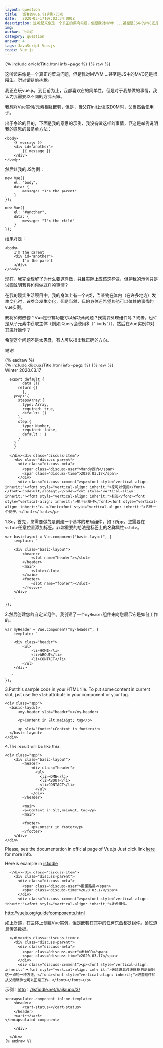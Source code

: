 ```yaml
---
layout: question
title:  嵌套的vue.js实例/元素
date:   2020-03-17T07:03:34.000Z
description: 这听起来像是一个真正的菜鸟问题，但是我对MVVM ...甚至是JS中的MVC还是很陌生，所以请提前抱歉。我正在玩vue.js，到目前为止，我都喜欢它的...
img: 
author: 飞云乐
category: question
answer: 4
tags: JavaScript Vue.js
topic: Vue.js
---
```

<div class="article-root">
  <div class="article">
    {% include articleTitle.html info=page %}
    {% raw %}
    <div class="article-content"><p><font style="vertical-align: inherit;"><font style="vertical-align: inherit;">这听起来像是一个真正的菜鸟问题，但是我对MVVM ...甚至是JS中的MVC还是很陌生，所以请提前抱歉。</font></font></p>

<p><font style="vertical-align: inherit;"><font style="vertical-align: inherit;">我正在玩vue.js，到目前为止，我都喜欢它的简单性。</font><font style="vertical-align: inherit;">但是对于我想做的事情，我认为我需要以不同的方式去做。</font></font></p>

<p><font style="vertical-align: inherit;"><font style="vertical-align: inherit;">我想将Vue实例/元素相互嵌套，但是，当父在init上读取DOM时，父当然会使用子。</font></font></p>

<p><font style="vertical-align: inherit;"><font style="vertical-align: inherit;">出于争论的目的，下面是我的意思的示例，我没有做这样的事情，但这是举例说明我的意思的最简单方法： </font></font></p>

<pre><code>&lt;body&gt;<font></font>
    {{ message }}<font></font>
    &lt;div id="another"&gt;<font></font>
        {{ message }}<font></font>
    &lt;/div&gt;<font></font>
&lt;/body&gt;<font></font>
</code></pre>

<p><font style="vertical-align: inherit;"><font style="vertical-align: inherit;">然后以我的JS为例：</font></font></p>

<pre><code>new Vue({<font></font>
    el: "body",<font></font>
    data: {<font></font>
        message: "I'm the parent"<font></font>
    }<font></font>
});<font></font>
<font></font>
new Vue({<font></font>
    el: "#another",<font></font>
    data: {<font></font>
        message: "I'm the child"<font></font>
    }<font></font>
});<font></font>
</code></pre>

<p><font style="vertical-align: inherit;"><font style="vertical-align: inherit;">结果将是：</font></font></p>

<pre><code>&lt;body&gt;<font></font>
    I'm the parent<font></font>
    &lt;div id="another"&gt;<font></font>
        I'm the parent<font></font>
    &lt;/div&gt;<font></font>
&lt;/body&gt;<font></font>
</code></pre>

<p><font style="vertical-align: inherit;"><font style="vertical-align: inherit;">现在，我完全理解了为什么要这样做，并且实际上应该这样做，但是我的示例只是试图说明我将如何做这样的事情？</font></font></p>

<p><font style="vertical-align: inherit;"><font style="vertical-align: inherit;">在我的现实生活项目中，我的身体上有一个v类，当某物在体内（在许多地方）发生变化时，该类会发生变化，但是当然，我的身体还希望其他可以做其他事情的vue实例。</font></font></p>

<p><font style="vertical-align: inherit;"><font style="vertical-align: inherit;">我将如何嵌套？</font><font style="vertical-align: inherit;">Vue是否有功能可以解决此问题？</font><font style="vertical-align: inherit;">我需要处理组件吗？</font><font style="vertical-align: inherit;">或者，也许是从子元素中获取主体（例如jQuery会使用$（“ body”）），然后在Vue实例中对其进行操作？</font></font></p>

<p><font style="vertical-align: inherit;"><font style="vertical-align: inherit;">希望这个问题不是太愚蠢，有人可以指出我正确的方向。</font></font></p>

<p><font style="vertical-align: inherit;"><font style="vertical-align: inherit;">谢谢</font></font></p></div>
    {% endraw %}
  </div>

  <div class="discuss-wrapper">
    {% include discussTitle.html info=page %}
    {% raw %}
    <div class="discuss-item">
        <div class="discuss-parent">
          <div class="discuss-meta">
            <span class="discuss-user">Winter</span>
            <span class="discuss-time">2020.03.17</span>
          </div>
          <div class="discuss-comment"><pre><code class="language-javascript">	export default {
		data (){
      return {}
		},
    props:{
      stepsArray:{
        type: Array,
        required: true,
        default: []
      },
      step:{
        type: Number,
        required: false,
        default : 1
      }
    }
	}</code></pre></div>
        </div>
        
      </div><div class="discuss-item">
        <div class="discuss-parent">
          <div class="discuss-meta">
            <span class="discuss-user">Mandy西门</span>
            <span class="discuss-time">2020.03.17</span>
          </div>
          <div class="discuss-comment"><p><font style="vertical-align: inherit;"><font style="vertical-align: inherit;">您可以使用</font></font><code>&lt;slot&gt;</code><font style="vertical-align: inherit;"><font style="vertical-align: inherit;">标签</font><font style="vertical-align: inherit;">执行此操作</font><font style="vertical-align: inherit;">。</font><font style="vertical-align: inherit;">这是一个例子。</font></font></p>

<p><font style="vertical-align: inherit;"><font style="vertical-align: inherit;">1.So，首先，您需要做的是创建一个基本的布局组件，如下所示。</font><font style="vertical-align: inherit;">您需要在</font></font><code>&lt;slot&gt;</code><font style="vertical-align: inherit;"><font style="vertical-align: inherit;">任意位置</font><font style="vertical-align: inherit;">添加</font><font style="vertical-align: inherit;">标签。</font><font style="vertical-align: inherit;">非常重要的想法是</font><font style="vertical-align: inherit;">标签</font><font style="vertical-align: inherit;">上</font><font style="vertical-align: inherit;">的</font></font><strong><font style="vertical-align: inherit;"><font style="vertical-align: inherit;">名称</font></font></strong><font style="vertical-align: inherit;"><font style="vertical-align: inherit;">属性</font></font><code>&lt;slot&gt;</code><font style="vertical-align: inherit;"><font style="vertical-align: inherit;">。</font></font></p>

<pre><code>var basicLayout = Vue.component("basic-layout", {<font></font>
    template: `<font></font>
<font></font>
    &lt;div class="basic-layout"&gt;<font></font>
        &lt;header&gt;<font></font>
            &lt;slot name="header"&gt;&lt;/slot&gt;<font></font>
        &lt;/header&gt;<font></font>
        &lt;main&gt;<font></font>
            &lt;slot&gt;&lt;/slot&gt;<font></font>
        &lt;/main&gt;<font></font>
        &lt;footer&gt;<font></font>
            &lt;slot name="footer"&gt;&lt;/slot&gt;<font></font>
        &lt;/footer&gt;<font></font>
    &lt;/div&gt;<font></font>
<font></font>
    `<font></font>
});<font></font>
</code></pre>

<p><font style="vertical-align: inherit;"><font style="vertical-align: inherit;">2.然后创建您的自定义组件。</font><font style="vertical-align: inherit;">我创建了一个</font></font><code>myHeader</code><font style="vertical-align: inherit;"><font style="vertical-align: inherit;">组件来向您展示它是如何工作的。</font></font></p>

<pre><code>var myHeader = Vue.component("my-header", {<font></font>
    template: `<font></font>
<font></font>
    &lt;div class="header"&gt;<font></font>
        &lt;ul&gt;<font></font>
            &lt;li&gt;HOME&lt;/li&gt;<font></font>
            &lt;li&gt;ABOUT&lt;/li&gt;<font></font>
            &lt;li&gt;CONTACT&lt;/li&gt;<font></font>
        &lt;/ul&gt;<font></font>
    &lt;/div&gt;<font></font>
<font></font>
   `<font></font>
});<font></font>
</code></pre>

<p>3.Put this sample code in your HTML file.
To put some content in current slot, just use the <code>slot</code> attribute in your component or your tag.</p>

<pre><code>&lt;div class="app"&gt;<font></font>
  &lt;basic-layout&gt;<font></font>
      &lt;my-header slot="header"&gt;&lt;/my-header&gt;<font></font>
<font></font>
      &lt;p&gt;Content in &amp;lt;main&amp;gt; tag&lt;/p&gt;<font></font>
<font></font>
      &lt;p slot="footer"&gt;Content in footer&lt;/p&gt;<font></font>
  &lt;/basic-layout&gt;<font></font>
&lt;/div&gt;<font></font>
</code></pre>

<p>4.The result will be like this:</p>

<pre><code>&lt;div class="app"&gt;<font></font>
    &lt;div class="basic-layout"&gt;<font></font>
        &lt;header&gt;<font></font>
            &lt;div class="header"&gt;<font></font>
              &lt;ul&gt;<font></font>
                &lt;li&gt;HOME&lt;/li&gt;<font></font>
                &lt;li&gt;ABOUT&lt;/li&gt;<font></font>
                &lt;li&gt;CONTACT&lt;/li&gt;<font></font>
              &lt;/ul&gt;<font></font>
            &lt;/div&gt;<font></font>
        &lt;/header&gt;<font></font>
<font></font>
        &lt;main&gt;<font></font>
        &lt;p&gt;Content in &amp;lt;main&amp;gt; tag&lt;/p&gt;<font></font>
        &lt;main&gt;<font></font>
<font></font>
        &lt;footer&gt;<font></font>
            &lt;p&gt;Content in footer&lt;/p&gt;<font></font>
        &lt;/footer&gt;<font></font>
    &lt;/div&gt;<font></font>
&lt;/div&gt;<font></font>
</code></pre>

<p>Please, see the documentation in official page of Vue.js
Just click link <a href="https://vuejs.org/v2/guide/components.html#Named-Slots" rel="nofollow noreferrer">here</a> for more info.</p>

<p>Here is example in <a href="https://jsfiddle.net/riverside256/kd51dg3q/" rel="nofollow noreferrer">jsfiddle</a></p></div>
        </div>
        
      </div><div class="discuss-item">
        <div class="discuss-parent">
          <div class="discuss-meta">
            <span class="discuss-user">蛋蛋路易</span>
            <span class="discuss-time">2020.03.17</span>
          </div>
          <div class="discuss-comment"><p><font style="vertical-align: inherit;"><font style="vertical-align: inherit;">考虑组件。
</font></font><a href="http://vuejs.org/guide/components.html" rel="noreferrer"><font style="vertical-align: inherit;"><font style="vertical-align: inherit;">http://vuejs.org/guide/components.html</font></font></a></p>

<p><font style="vertical-align: inherit;"><font style="vertical-align: inherit;">如上所述，在主体上创建Vue实例，但是嵌套在其中的任何东西都是组件。</font><font style="vertical-align: inherit;">通过道具传递数据。</font></font></p></div>
        </div>
        
      </div><div class="discuss-item">
        <div class="discuss-parent">
          <div class="discuss-meta">
            <span class="discuss-user">老丝GO</span>
            <span class="discuss-time">2020.03.17</span>
          </div>
          <div class="discuss-comment"><p><font style="vertical-align: inherit;"><font style="vertical-align: inherit;">通过道具传递数据只是做到这一点的一种方法。</font><font style="vertical-align: inherit;">嵌套组件和从父级继承也可以正常工作。</font></font></p>

<p><font style="vertical-align: inherit;"><font style="vertical-align: inherit;">示例：</font><a href="http://jsfiddle.net/hajkrupo/3/" rel="noreferrer"><font style="vertical-align: inherit;">http</font></a><font style="vertical-align: inherit;">：</font></font><a href="http://jsfiddle.net/hajkrupo/3/" rel="noreferrer"><font style="vertical-align: inherit;"><font style="vertical-align: inherit;">//jsfiddle.net/hajkrupo/3/</font></font></a></p>

<pre><code>&lt;encapsulated-component inline-template&gt;<font></font>
    &lt;header&gt;<font></font>
        &lt;cart-status&gt;&lt;/cart-status&gt;<font></font>
    &lt;/header&gt;<font></font>
    &lt;cart&gt;&lt;/cart&gt;<font></font>
&lt;/encapsulated-component&gt;<font></font>
</code></pre></div>
        </div>
        
      </div>
    {% endraw %}
  </div>
<div>
